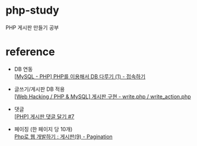 # php-study
PHP 게시판 만들기 공부

# reference
- DB 연동 <br>
[[MySQL - PHP] PHP를 이용해서 DB 다루기 (1) - 접속하기](https://ljs93kr.tistory.com/19)
    

- 글쓰기/게시판 DB 적용 <br>
[[Web Hacking / PHP & MySQL] 게시판 구현 - write.php / write_action.php](https://hooneee.tistory.com/m/336)
    
    
- 댓글 <br>
[[PHP] 게시판 댓글 달기 #7](https://blog.naver.com/bgpoilkj/221243084564)


- 페이징 (한 페이지 당 10개) <br>
[Php로 웹 개발하기 : 게시판(9) - Pagination](https://hanuscrypto.tistory.com/entry/Php로-웹-개발하기-게시판-만들기9)
